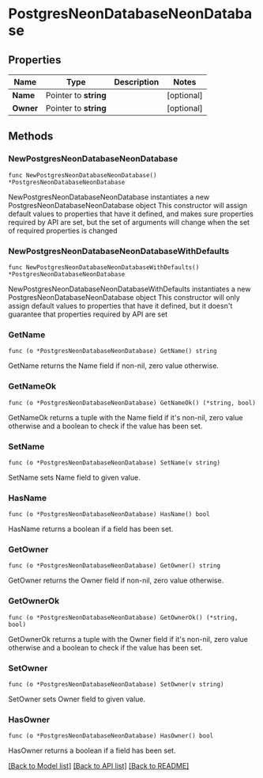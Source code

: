 # PostgresNeonDatabaseNeonDatabase

## Properties

Name | Type | Description | Notes
------------ | ------------- | ------------- | -------------
**Name** | Pointer to **string** |  | [optional] 
**Owner** | Pointer to **string** |  | [optional] 

## Methods

### NewPostgresNeonDatabaseNeonDatabase

`func NewPostgresNeonDatabaseNeonDatabase() *PostgresNeonDatabaseNeonDatabase`

NewPostgresNeonDatabaseNeonDatabase instantiates a new PostgresNeonDatabaseNeonDatabase object
This constructor will assign default values to properties that have it defined,
and makes sure properties required by API are set, but the set of arguments
will change when the set of required properties is changed

### NewPostgresNeonDatabaseNeonDatabaseWithDefaults

`func NewPostgresNeonDatabaseNeonDatabaseWithDefaults() *PostgresNeonDatabaseNeonDatabase`

NewPostgresNeonDatabaseNeonDatabaseWithDefaults instantiates a new PostgresNeonDatabaseNeonDatabase object
This constructor will only assign default values to properties that have it defined,
but it doesn't guarantee that properties required by API are set

### GetName

`func (o *PostgresNeonDatabaseNeonDatabase) GetName() string`

GetName returns the Name field if non-nil, zero value otherwise.

### GetNameOk

`func (o *PostgresNeonDatabaseNeonDatabase) GetNameOk() (*string, bool)`

GetNameOk returns a tuple with the Name field if it's non-nil, zero value otherwise
and a boolean to check if the value has been set.

### SetName

`func (o *PostgresNeonDatabaseNeonDatabase) SetName(v string)`

SetName sets Name field to given value.

### HasName

`func (o *PostgresNeonDatabaseNeonDatabase) HasName() bool`

HasName returns a boolean if a field has been set.

### GetOwner

`func (o *PostgresNeonDatabaseNeonDatabase) GetOwner() string`

GetOwner returns the Owner field if non-nil, zero value otherwise.

### GetOwnerOk

`func (o *PostgresNeonDatabaseNeonDatabase) GetOwnerOk() (*string, bool)`

GetOwnerOk returns a tuple with the Owner field if it's non-nil, zero value otherwise
and a boolean to check if the value has been set.

### SetOwner

`func (o *PostgresNeonDatabaseNeonDatabase) SetOwner(v string)`

SetOwner sets Owner field to given value.

### HasOwner

`func (o *PostgresNeonDatabaseNeonDatabase) HasOwner() bool`

HasOwner returns a boolean if a field has been set.


[[Back to Model list]](../README.md#documentation-for-models) [[Back to API list]](../README.md#documentation-for-api-endpoints) [[Back to README]](../README.md)



